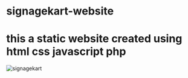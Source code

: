 # signagekart-website
# this  a static website created using html css javascript php
![signagekart](https://github.com/Aadirajput04/signagekart-website/assets/98141803/684624c5-dd96-493c-b4b3-6fe6efa7cdc9)
